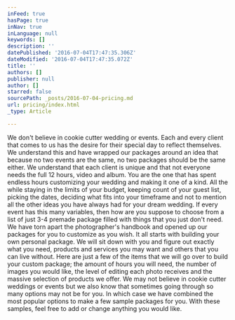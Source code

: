```yaml
---
inFeed: true
hasPage: true
inNav: true
inLanguage: null
keywords: []
description: ''
datePublished: '2016-07-04T17:47:35.306Z'
dateModified: '2016-07-04T17:47:35.072Z'
title: ''
authors: []
publisher: null
author: []
starred: false
sourcePath: _posts/2016-07-04-pricing.md
url: pricing/index.html
_type: Article

---
```

We don't believe in cookie cutter wedding or events. Each and every client that comes to us has the desire for their special day to reflect themselves. We understand this and have wrapped our packages around an idea that because no two events are the same, no two packages should be the same either. We understand that each client is unique and that not everyone needs the full 12 hours, video and album. You are the one that has spent endless hours customizing your wedding and making it one of a kind. All the while staying in the limits of your budget, keeping count of your guest list, picking the dates, deciding what fits into your timeframe and not to mention all the other ideas you have always had for your dream wedding. If every event has this many variables, then how are you suppose to choose from a list of just 3-4 premade package filled with things that you just don't need. We have torn apart the photographer's handbook and opened up our packages for you to customize as you wish. It all starts with building your own personal package. We will sit down with you and figure out exactly what you need, products and services you may want and others that you can live without. Here are just a few of the items that we will go over to build your custom package; the amount of hours you will need, the number of images you would like, the level of editing each photo receives and the massive selection of products we offer. We may not believe in cookie cutter weddings or events but we also know that sometimes going through so many options may not be for you. In which case we have combined the most popular options to make a few sample packages for you. With these samples, feel free to add or change anything you would like.